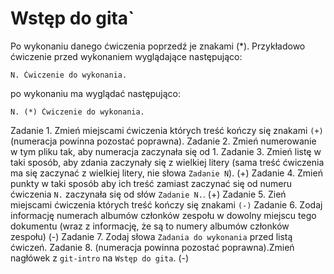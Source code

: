 # Wstęp do gita`

Po wykonaniu danego ćwiczenia poprzedź je znakami (*).
Przykładowo ćwiczenie przed wykonaniem wyglądające następująco:
```
N. Ćwiczenie do wykonania.
```
po wykonaniu ma wyglądać następująco:
```
N. (*) Ćwiczenie do wykonania.
```


Zadanie 1. Zmień miejscami ćwiczenia których treść kończy się znakami `(+)` (numeracja powinna pozostać poprawna).
Zadanie 2. Zmień numerowanie w tym pliku tak, aby numeracja zaczynała się od 1.
Zadanie 3. Zmień listę w taki sposób, aby zdania zaczynały się z wielkiej litery (sama treść ćwiczenia ma się zaczynać z wielkiej litery, nie słowa `Zadanie N`). (+)
Zadanie 4. Zmień punkty w taki sposób aby ich treść zamiast zaczynać się od numeru ćwiczenia `N.` zaczynała się od słów `Zadanie N.`. (+)
Zadanie 5. Zień miejscami ćwiczenia których treść kończy się znakami `(-)`
Zadanie 6. Zodaj informację numerach albumów członków zespołu w dowolny miejscu tego dokumentu (wraz z informację, że są to numery albumów członków zespołu) (-)
Zadanie 7. Zodaj słowa `Zadania do wykonania` przed listą ćwiczeń.
Zadanie 8. (numeracja powinna pozostać poprawna).Zmień nagłówek z `git-intro` na `Wstęp do gita`. (-)

